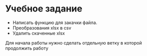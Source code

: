 # Учебное задание

- Написать функцию для закачки файла. 
- Преобразования xlsx в csv
- Удалить скаченные xlsx

Для начала работы нужно сделать отдельную ветку в которой продолжить работу
